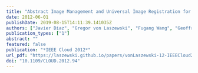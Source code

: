 ```yaml
---
title: "Abstract Image Management and Universal Image Registration for Cloud and HPC Infrastructures"
date: 2012-06-01
publishDate: 2019-08-15T14:11:39.141035Z
authors: ["Javier Diaz", "Gregor von Laszewski", "Fugang Wang", "Geoffrey C. Fox"]
publication_types: ["1"]
abstract: ""
featured: false
publication: "*IEEE Cloud 2012*"
url_pdf: "https://laszewski.github.io/papers/vonLaszewski-12-IEEECloud2012.pdf"
doi: "10.1109/CLOUD.2012.94"
---
```


